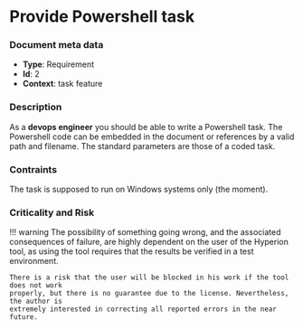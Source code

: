 # Provide Powershell task

### Document meta data
 - **Type**: Requirement
 - **Id**: 2
 - **Context**: task feature

### Description

As a **devops engineer** you should be able to write a Powershell task.
The Powershell code can be embedded in the document or references by
a valid path and filename. The standard parameters are those of a coded task.
   
### Contraints

The task is supposed to run on Windows systems only (the moment).

### Criticality and Risk

!!! warning
    The possibility of something going wrong, and the associated consequences of failure,
    are highly dependent on the user of the Hyperion tool, as using the tool requires that
    the results be verified in a test environment.

    There is a risk that the user will be blocked in his work if the tool does not work
    properly, but there is no guarantee due to the license. Nevertheless, the author is
    extremely interested in correcting all reported errors in the near future.
